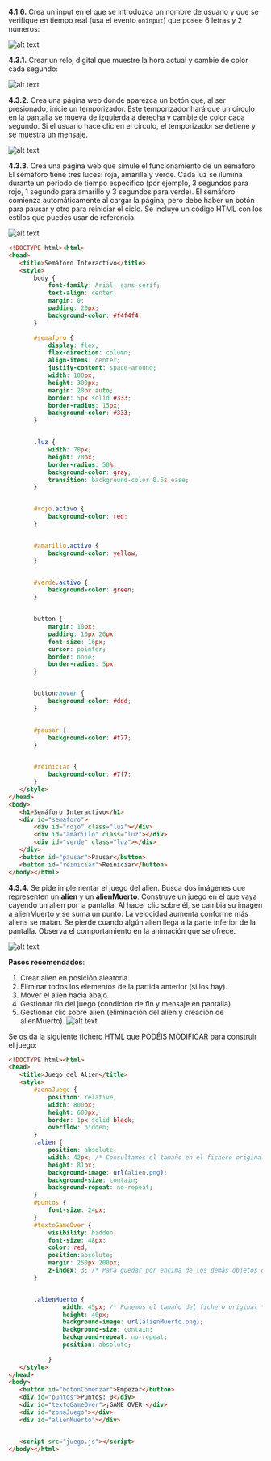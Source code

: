 **4.1.6.** Crea un input en el que se introduzca un nombre de usuario y que se verifique en tiempo real (usa el evento `oninput`) que posee 6 letras y 2 números:

![alt text](ejercicio4.1.6.gif)

**4.3.1.** Crear un reloj digital que muestre la hora actual y cambie de color cada segundo:

![alt text](relojColor.gif)

**4.3.2.** Crea una página web donde aparezca un botón que, al ser presionado, inicie un temporizador. Este temporizador hará que un círculo en la pantalla se mueva de izquierda a derecha y cambie de color cada segundo. Si el usuario hace clic en el círculo, el temporizador se detiene y se muestra un mensaje.

![alt text](moverCirculo.gif)


**4.3.3.** Crea una página web que simule el funcionamiento de un semáforo. El semáforo tiene tres luces: roja, amarilla y verde. Cada luz se ilumina durante un periodo de tiempo específico (por ejemplo, 3 segundos para rojo, 1 segundo para amarillo y 3 segundos para verde). El semáforo comienza automáticamente al cargar la página, pero debe haber un botón para pausar y otro para reiniciar el ciclo. Se incluye un código HTML con los estilos que puedes usar de referencia.

![alt text](semaforo.gif)

```html
<!DOCTYPE html><html>
<head>
   <title>Semáforo Interactivo</title>
   <style>
       body {
           font-family: Arial, sans-serif;
           text-align: center;
           margin: 0;
           padding: 20px;
           background-color: #f4f4f4;
       }

       #semaforo {
           display: flex;
           flex-direction: column;
           align-items: center;
           justify-content: space-around;
           width: 100px;
           height: 300px;
           margin: 20px auto;
           border: 5px solid #333;
           border-radius: 15px;
           background-color: #333;
       }


       .luz {
           width: 70px;
           height: 70px;
           border-radius: 50%;
           background-color: gray;
           transition: background-color 0.5s ease;
       }


       #rojo.activo {
           background-color: red;
       }


       #amarillo.activo {
           background-color: yellow;
       }


       #verde.activo {
           background-color: green;
       }


       button {
           margin: 10px;
           padding: 10px 20px;
           font-size: 16px;
           cursor: pointer;
           border: none;
           border-radius: 5px;
       }


       button:hover {
           background-color: #ddd;
       }


       #pausar {
           background-color: #f77;
       }


       #reiniciar {
           background-color: #7f7;
       }
   </style>
</head>
<body>
   <h1>Semáforo Interactivo</h1>
   <div id="semaforo">
       <div id="rojo" class="luz"></div>
       <div id="amarillo" class="luz"></div>
       <div id="verde" class="luz"></div>
   </div>
   <button id="pausar">Pausar</button>
   <button id="reiniciar">Reiniciar</button>
</body></html>
```


**4.3.4.** Se pide implementar el juego del alien. Busca dos imágenes que representen un **alien** y un **alienMuerto**. Construye un juego en el que vaya cayendo un alien por la pantalla. Al hacer clic sobre él, se cambia su imagen a alienMuerto y se suma un punto. La velocidad aumenta conforme más aliens se matan. Se pierde cuando algún alien llega a la parte inferior de la pantalla. Observa el comportamiento en la animación que se ofrece.

![alt text](juegoAlien.gif)

**Pasos recomendados**:
1. Crear alien en posición aleatoria.
2. Eliminar todos los elementos de la partida anterior (si los hay).
3. Mover el alien hacia abajo.
4. Gestionar fin del juego (condición de fin y mensaje en pantalla)
5. Gestionar clic sobre alien (eliminación del alien y creación de alienMuerto).
![alt text](images/juegoAlien.gif)

Se os da la siguiente fichero HTML que PODÉIS MODIFICAR para construir el juego:

```html
<!DOCTYPE html><html>
<head>
   <title>Juego del Alien</title>
   <style>
       #zonaJuego {
           position: relative;
           width: 800px;
           height: 600px;
           border: 1px solid black;
           overflow: hidden;
       }
       .alien {
           position: absolute;
           width: 42px; /* Consultamos el tamaño en el fichero original */
           height: 81px;
           background-image: url(alien.png);
           background-size: contain;
           background-repeat: no-repeat;
       }
       #puntos {
           font-size: 24px;
       }
       #textoGameOver {
           visibility: hidden;
           font-size: 48px;
           color: red;
           position:absolute;
           margin: 250px 200px;
           z-index: 3; /* Para quedar por encima de los demás objetos del juego */
       }


       .alienMuerto {               
               width: 45px; /* Ponemos el tamaño del fichero original */
               height: 40px;
               background-image: url(alienMuerto.png);
               background-size: contain;
               background-repeat: no-repeat;
               position: absolute;
              
           }
   </style>
</head>
<body>
   <button id="botonComenzar">Empezar</button>
   <div id="puntos">Puntos: 0</div>
   <div id="textoGameOver">¡GAME OVER!</div>
   <div id="zonaJuego"></div>
   <div id="alienMuerto"></div>


   <script src="juego.js"></script>
</body></html>
```
